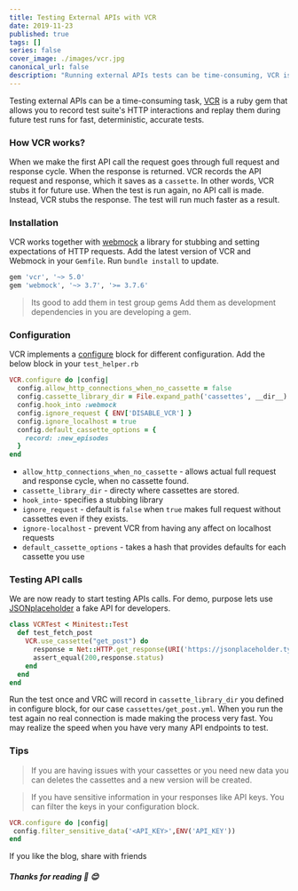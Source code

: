 ```yaml
---
title: Testing External APIs with VCR
date: 2019-11-23
published: true
tags: []
series: false
cover_image: ./images/vcr.jpg
canonical_url: false
description: "Running external APIs tests can be time-consuming, VCR is a ruby gem that allows you to record test suite's HTTP interactions and replay them during future test runs for fast, deterministic, accurate tests"
---
```


Testing external APIs can be a time-consuming task, [VCR](https://github.com/vcr/vcr) is a ruby gem that allows you to record test suite's HTTP interactions and replay them during future test runs for fast, deterministic, accurate tests.

### How VCR works?
When we make the first API call the request goes through full request and response cycle. When the response is returned. VCR records the API request and response, which it saves as a `cassette`. In other words, VCR stubs it for future use. When the test is run again, no API call is made. Instead, VCR stubs the response. The test will run much faster as a result.

### Installation
VCR works together with [webmock](https://github.com/bblimke/webmock) a library for stubbing and setting expectations of HTTP requests. Add the latest version of VCR and Webmock in your `Gemfile`. Run `bundle install` to update.

```ruby
gem 'vcr', '~> 5.0'
gem 'webmock', '~> 3.7', '>= 3.7.6'
```
> Its good to add them in test group gems
> Add them as development dependencies in you are developing a gem.

### Configuration
VCR implements a [configure](https://relishapp.com/vcr/vcr/v/1-6-0/docs/configuration/) block for different configuration. Add the below block in your `test_helper.rb`

```ruby
VCR.configure do |config|
  config.allow_http_connections_when_no_cassette = false
  config.cassette_library_dir = File.expand_path('cassettes', __dir__)
  config.hook_into :webmock
  config.ignore_request { ENV['DISABLE_VCR'] }
  config.ignore_localhost = true
  config.default_cassette_options = {
    record: :new_episodes
  }
end
```
- `allow_http_connections_when_no_cassette` - allows actual full request and response cycle, when no cassette found.
- `cassette_library_dir` - directy where cassettes are stored.
- `hook_into`- specifies a stubbing library
- `ignore_request` - default is `false` when `true` makes full request without cassettes even if they exists.
- `ignore-localhost` -  prevent VCR
from having any affect on localhost requests
- `default_cassette_options` - takes a hash
that provides defaults for each cassette you use

### Testing API calls
We are now ready to start testing APIs calls. For demo, purpose lets use [JSONplaceholder](https://jsonplaceholder.typicode.com/) a fake API for developers.

```ruby
class VCRTest < Minitest::Test
  def test_fetch_post
    VCR.use_cassette("get_post") do
      response = Net::HTTP.get_response(URI('https://jsonplaceholder.typicode.com/posts/1'))
      assert_equal(200,response.status)
    end
  end
end
```
Run the test once and VRC will record in `cassette_library_dir` you defined in configure block, for our case `cassettes/get_post.yml`. When you run the test again no real connection is made making the process very fast. You may realize the speed when you have very many API endpoints to test.

### Tips
>If you are having issues with your cassettes or you need new data you can deletes the cassettes and a new version will be created.

> If you have sensitive information in your responses like API keys. You can filter the keys in your configuration block.
```ruby
VCR.configure do |config|
 config.filter_sensitive_data('<API_KEY>',ENV('API_KEY'))
end
```

If you like the blog, share with friends

##### Thanks for reading :tada: :blush:
